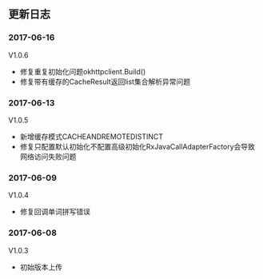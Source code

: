 ## 更新日志
### 2017-06-16
V1.0.6
- 修复重复初始化问题okhttpclient.Build()
- 修复带有缓存的CacheResult返回list集合解析异常问题

### 2017-06-13
V1.0.5
- 新增缓存模式CACHEANDREMOTEDISTINCT
- 修复只配置默认初始化不配置高级初始化RxJavaCallAdapterFactory会导致网络访问失败问题

### 2017-06-09
V1.0.4
- 修复回调单词拼写错误

### 2017-06-08

V1.0.3 
- 初始版本上传